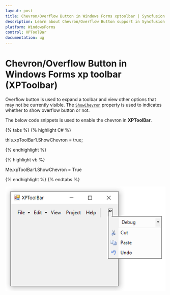 ```yaml
---
layout: post
title: Chevron/Overflow Button in Windows Forms xptoolbar | Syncfusion
description: Learn about Chevron/Overflow Button support in Syncfusion Windows Forms xptoolbar (XPToolbar) control and more details.
platform: WindowsForms
control: XPToolBar
documentation: ug
---
```


# Chevron/Overflow Button in Windows Forms xp toolbar (XPToolbar)

Overflow button is used to expand a toolbar and view other options that may not be currently visible. The [`ShowChevron`](https://help.syncfusion.com/cr/windowsforms/Syncfusion.Windows.Forms.Tools.XPMenus.XPToolBar.html#Syncfusion_Windows_Forms_Tools_XPMenus_XPToolBar_ShowChevron) property is used to indicates whether to show overflow button or not.


The below code snippets is used to enable the chevron in **XPToolBar**.

{% tabs %}
{% highlight C# %}

this.xpToolBar1.ShowChevron = true;

{% endhighlight %}

{% highlight vb %}

Me.xpToolBar1.ShowChevron = True

{% endhighlight %}
{% endtabs %}

![Chevron/Overflow Button](Chevron_Images/Chevron.png)
